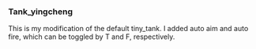 ### Tank_yingcheng
This is my modification of the default tiny_tank. I added auto aim and auto fire, which can be toggled by T and F, respectively.